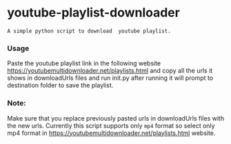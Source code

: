 # youtube-playlist-downloader
	A simple python script to download  youtube playlist.

### Usage
Paste the youtube playlist link in the following website https://youtubemultidownloader.net/playlists.html and copy all the urls it shows in downloadUrls files and run init.py after running it will prompt to destination folder to save the playlist.

### Note:
Make sure that you replace previously pasted urls in downloadUrls files with the new urls.
Currently this script supports only `mp4` format so select only mp4 format in https://youtubemultidownloader.net/playlists.html website.

